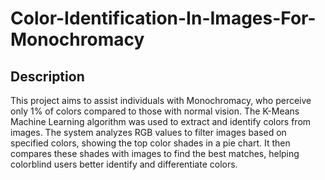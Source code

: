 # Color-Identification-In-Images-For-Monochromacy

## Description

This project aims to assist individuals with Monochromacy, who perceive only 1% of colors compared to those with normal vision. The K-Means Machine Learning algorithm was used to extract and identify colors from images. The system analyzes RGB values to filter images based on specified colors, showing the top color shades in a pie chart. It then compares these shades with images to find the best matches, helping colorblind users better identify and differentiate colors.
